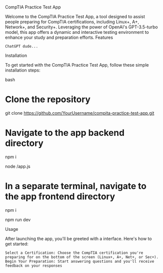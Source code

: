 CompTIA Practice Test App

Welcome to the CompTIA Practice Test App, a tool designed to assist people preparing for CompTIA certifications, including Linux+, A+, Network+, and Security+. Leveraging the power of OpenAI's GPT-3.5-turbo model, this app offers a dynamic and interactive testing environment to enhance your study and preparation efforts.
Features

    ChatGPT dude...

Installation

To get started with the CompTIA Practice Test App, follow these simple installation steps:

bash

# Clone the repository
git clone https://github.com/YourUsername/compita-practice-test-app.git

# Navigate to the app backend directory
npm i

node /app.js

# In a separate terminal, navigate to the app frontend directory
npm i

npm run dev

Usage

After launching the app, you'll be greeted with a interface. Here's how to get started:

    Select a Certification: Choose the CompTIA certification you're preparing for on the bottom of the screen (Linux+, A+, Net+, or Sec+).
    Begin Your Preparation: Start answering questions and you'll receive feedback on your responses
